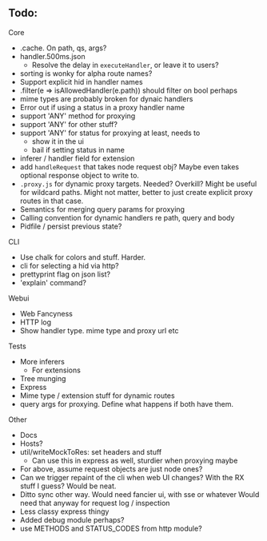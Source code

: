 ## Todo:

Core 

- .cache. On path, qs, args?
- handler.500ms.json
  - Resolve the delay in `executeHandler`, or leave it to users?
- sorting is wonky for alpha route names?
- Support explicit hid in handler names
- .filter(e => isAllowedHandler(e.path)) should filter on bool perhaps
- mime types are probably broken for dynaic handlers
- Error out if using a status in a proxy handler name
- support 'ANY' method for proxying
- support 'ANY' for other stuff?
- support 'ANY' for status for proxying at least, needs to
  - show it in the ui
  - bail if setting status in name
- inferer / handler field for extension
- add `handleRequest` that takes node request obj? Maybe even takes
  optional response object to write to.
- `.proxy.js` for dynamic proxy targets. Needed? Overkill? Might be useful
  for wildcard paths. Might not matter, better to just create explicit
  proxy routes in that case.
- Semantics for merging query params for proxying
- Calling convention for dynamic handlers re path, query and body
- Pidfile / persist previous state?

CLI

- Use chalk for colors and stuff. Harder.
- cli for selecting a hid via http?
- prettyprint flag on json list?
- 'explain' command?

Webui

- Web Fancyness
- HTTP log
- Show handler type. mime type and proxy url etc

Tests

- More inferers
  - For extensions
- Tree munging
- Express
- Mime type / extension stuff for dynamic routes
- query args for proxying. Define what happens if both have them.

Other

- Docs
- Hosts?
- util/writeMockToRes: set headers and stuff
  - Can use this in express as well, sturdier when proxying maybe
- For above, assume request objects are just node ones?
- Can we trigger repaint of the cli when web UI changes? With the RX
  stuff I guess? Would be neat.
- Ditto sync other way. Would need fancier ui, with sse or whatever
  Would need that anyway for request log / inspection
- Less classy express thingy
- Added debug module perhaps?
- use METHODS and STATUS_CODES from http module?